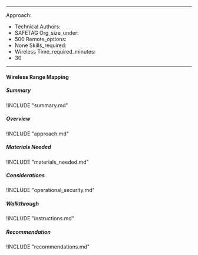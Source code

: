 
---
Approach:
- Technical
Authors:
- SAFETAG
Org_size_under:
- 500
Remote_options:
- None
Skills_required:
- Wireless
Time_required_minutes:
- 30

---

#### Wireless Range Mapping

##### Summary
!INCLUDE "summary.md"

##### Overview
!INCLUDE "approach.md"

##### Materials Needed
!INCLUDE "materials_needed.md"

##### Considerations
!INCLUDE "operational_security.md"

##### Walkthrough
!INCLUDE "instructions.md"

##### Recommendation
!INCLUDE "recommendations.md"
